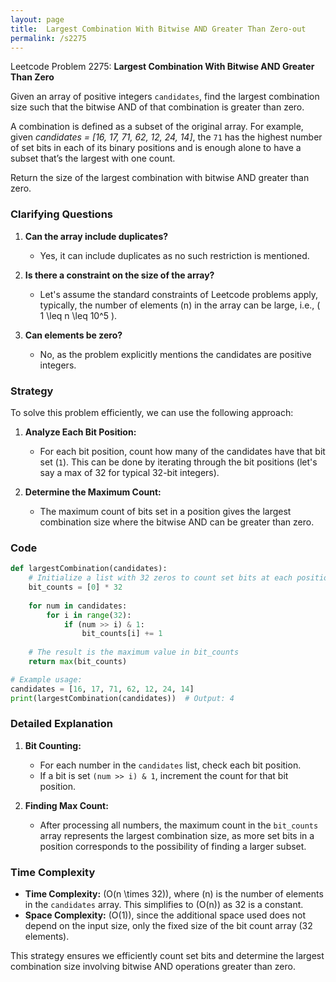 ```yaml
---
layout: page
title:  Largest Combination With Bitwise AND Greater Than Zero-out
permalink: /s2275
---
```


Leetcode Problem 2275: **Largest Combination With Bitwise AND Greater Than Zero**

Given an array of positive integers `candidates`, find the largest combination size such that the bitwise AND of that combination is greater than zero. 

A combination is defined as a subset of the original array. For example, given _candidates = [16, 17, 71, 62, 12, 24, 14]_, the `71` has the highest number of set bits in each of its binary positions and is enough alone to have a subset that’s the largest with one count.

Return the size of the largest combination with bitwise AND greater than zero.

### Clarifying Questions

1. **Can the array include duplicates?** 
   - Yes, it can include duplicates as no such restriction is mentioned.

2. **Is there a constraint on the size of the array?**
   - Let's assume the standard constraints of Leetcode problems apply, typically, the number of elements (n) in the array can be large, i.e., \( 1 \leq n \leq 10^5 \).

3. **Can elements be zero?**
   - No, as the problem explicitly mentions the candidates are positive integers.

### Strategy

To solve this problem efficiently, we can use the following approach:

1. **Analyze Each Bit Position:**
   - For each bit position, count how many of the candidates have that bit set (`1`). This can be done by iterating through the bit positions (let's say a max of 32 for typical 32-bit integers).
  
2. **Determine the Maximum Count:**
   - The maximum count of bits set in a position gives the largest combination size where the bitwise AND can be greater than zero.

### Code

```python
def largestCombination(candidates):
    # Initialize a list with 32 zeros to count set bits at each position
    bit_counts = [0] * 32
    
    for num in candidates:
        for i in range(32):
            if (num >> i) & 1:
                bit_counts[i] += 1
    
    # The result is the maximum value in bit_counts
    return max(bit_counts)

# Example usage:
candidates = [16, 17, 71, 62, 12, 24, 14]
print(largestCombination(candidates))  # Output: 4
```

### Detailed Explanation

1. **Bit Counting:**
   - For each number in the `candidates` list, check each bit position.
   - If a bit is set `(num >> i) & 1`, increment the count for that bit position.
   
2. **Finding Max Count:**
   - After processing all numbers, the maximum count in the `bit_counts` array represents the largest combination size, as more set bits in a position corresponds to the possibility of finding a larger subset.

### Time Complexity

- **Time Complexity:** \(O(n \times 32)\), where \(n\) is the number of elements in the `candidates` array. This simplifies to \(O(n)\) as 32 is a constant.
- **Space Complexity:** \(O(1)\), since the additional space used does not depend on the input size, only the fixed size of the bit count array (32 elements).

This strategy ensures we efficiently count set bits and determine the largest combination size involving bitwise AND operations greater than zero.
